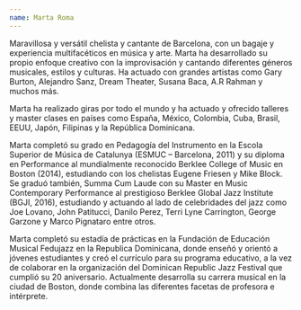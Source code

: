 ```yaml
---
name: Marta Roma
---
```


Maravillosa y versátil chelista y cantante de Barcelona, con un bagaje y experiencia multifacéticos en música y arte. Marta ha desarrollado su propio enfoque creativo con la improvisación y cantando diferentes géneros musicales, estilos y culturas. Ha actuado con grandes artistas como Gary Burton, Alejandro Sanz, Dream Theater, Susana Baca, A.R Rahman y muchos más.

Marta ha realizado giras por todo el mundo y ha actuado y ofrecido talleres y master clases en países como España, México, Colombia, Cuba, Brasil, EEUU, Japón, Filipinas y la República Dominicana.

Marta completó su grado en Pedagogía del Instrumento en la Escola Superior de Música de Catalunya (ESMUC – Barcelona, 2011) y su diploma en Performance al mundialmente reconocido Berklee College of Music en Boston (2014), estudiando con los chelistas Eugene Friesen y Mike Block. Se graduó también, Summa Cum Laude con su Master en Music Contemporary Performance al prestigioso Berklee Global Jazz Institute (BGJI, 2016), estudiando y actuando al lado de celebridades del jazz como Joe Lovano, John Patitucci, Danilo Perez, Terri Lyne Carrington, George Garzone y Marco Pignataro entre otros.

Marta completó su estadía de prácticas en la Fundación de Educación Musical Fedujazz en la Republica Dominicana, donde enseñó y orientó a jóvenes estudiantes y creó el currículo para su programa educativo, a la vez de colaborar en la organización del Dominican Republic Jazz Festival que cumplió su 20 aniversario. Actualmente desarrolla su carrera musical en la ciudad de Boston, donde combina las diferentes facetas de profesora e intérprete.
